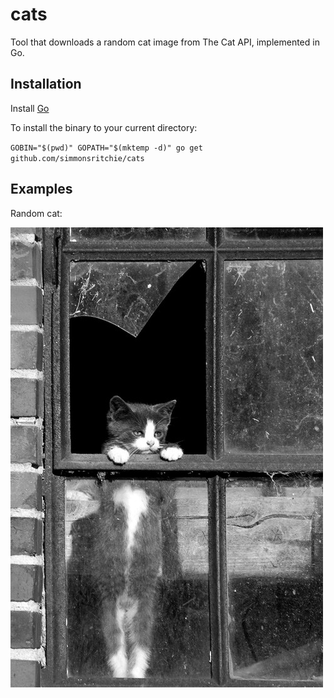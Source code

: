 # cats
Tool that downloads a random cat image from The Cat API, implemented in Go.

## Installation
Install [Go](https://golang.org/doc/install)

To install the binary to your current directory:

`GOBIN="$(pwd)" GOPATH="$(mktemp -d)" go get github.com/simmonsritchie/cats`

## Examples

Random cat:

![screenshot](./example.jpg)

